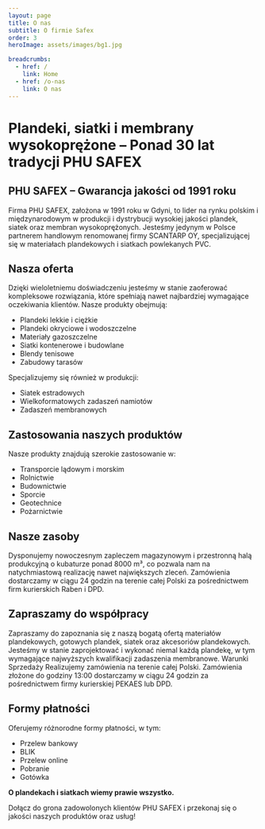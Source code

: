 ```yaml
---
layout: page
title: O nas
subtitle: O firmie Safex
order: 3
heroImage: assets/images/bg1.jpg

breadcrumbs:
  - href: /
    link: Home
  - href: /o-nas
    link: O nas
---
```


# Plandeki, siatki i membrany wysokoprężone – Ponad 30 lat tradycji PHU SAFEX

## PHU SAFEX – Gwarancja jakości od 1991 roku

Firma PHU SAFEX, założona w 1991 roku w Gdyni, to lider na rynku polskim i
międzynarodowym w produkcji i dystrybucji wysokiej jakości plandek, siatek oraz
membran wysokoprężonych. Jesteśmy jedynym w Polsce partnerem handlowym
renomowanej firmy SCANTARP OY, specjalizującej się w materiałach plandekowych i
siatkach powlekanych PVC.

## Nasza oferta

Dzięki wieloletniemu doświadczeniu jesteśmy w stanie zaoferować kompleksowe
rozwiązania, które spełniają nawet najbardziej wymagające oczekiwania klientów.
Nasze produkty obejmują:

- Plandeki lekkie i ciężkie
- Plandeki okryciowe i wodoszczelne
- Materiały gazoszczelne
- Siatki kontenerowe i budowlane
- Blendy tenisowe
- Zabudowy tarasów

Specjalizujemy się również w produkcji:

- Siatek estradowych
- Wielkoformatowych zadaszeń namiotów
- Zadaszeń membranowych

## Zastosowania naszych produktów

Nasze produkty znajdują szerokie zastosowanie w:

- Transporcie lądowym i morskim
- Rolnictwie
- Budownictwie
- Sporcie
- Geotechnice
- Pożarnictwie

## Nasze zasoby

Dysponujemy nowoczesnym zapleczem magazynowym i przestronną halą produkcyjną o
kubaturze ponad 8000 m³, co pozwala nam na natychmiastową realizację nawet
największych zleceń. Zamówienia dostarczamy w ciągu 24 godzin na terenie całej
Polski za pośrednictwem firm kurierskich Raben i DPD.

## Zapraszamy do współpracy

Zapraszamy do zapoznania się z naszą bogatą ofertą materiałów plandekowych,
gotowych plandek, siatek oraz akcesoriów plandekowych. Jesteśmy w stanie
zaprojektować i wykonać niemal każdą plandekę, w tym wymagające najwyższych
kwalifikacji zadaszenia membranowe. Warunki Sprzedaży Realizujemy zamówienia na
terenie całej Polski. Zamówienia złożone do godziny 13:00 dostarczamy w ciągu 24
godzin za pośrednictwem firmy kurierskiej PEKAES lub DPD.

## Formy płatności

Oferujemy różnorodne formy płatności, w tym:

- Przelew bankowy
- BLIK
- Przelew online
- Pobranie
- Gotówka

**O plandekach i siatkach wiemy prawie wszystko.**

Dołącz do grona zadowolonych klientów PHU SAFEX i przekonaj się o jakości
naszych produktów oraz usług!
